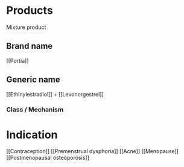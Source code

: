 # Products
Mixture product
## Brand name
[[Portia]]

## Generic name
[[Ethinylestradiol]] + [[Levonorgestrel]]

### Class / Mechanism


# Indication
[[Contraception]]
[[Premenstrual dysphoria]]
[[Acne]]
[[Menopause]]
[[Postmenopausal osteoporosis]]